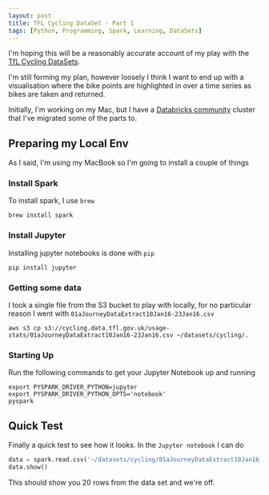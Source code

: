```yaml
---
layout: post
title: TFL Cycling DataSet - Part 1
tags: [Python, Programming, Spark, Learning, DataSets]
---
```


I'm hoping this will be a reasonably accurate account of my play with the [TfL Cycling DataSets](http://cycling.data.tfl.gov.uk).

I'm still forming my plan, however loosely I think I want to end up with a visualisation where the bike points are highlighted in over a time series as bikes are taken and returned.

Initially, I'm working on my Mac, but I have a [Databricks community](https://community.cloud.databricks.com/) cluster that I've migrated some of the parts to.

## Preparing my Local Env

As I said, I'm using my MacBook so I'm going to install a couple of things

### Install Spark

To install spark, I use `brew`

```
brew install spark
```

### Install Jupyter

Installing jupyter notebooks is done with `pip`

```
pip install jupyter
```

### Getting some data

I took a single file from the S3 bucket to play with locally, for no particular reason I went with `01aJourneyDataExtract10Jan16-23Jan16.csv`

```
aws s3 cp s3://cycling.data.tfl.gov.uk/usage-stats/01aJourneyDataExtract10Jan16-23Jan16.csv ~/datasets/cycling/.
```

### Starting Up

Run the following commands to get your Jupyter Notebook up and running

```
export PYSPARK_DRIVER_PYTHON=jupyter
export PYSPARK_DRIVER_PYTHON_OPTS='notebook'
pyspark
```

## Quick Test

Finally a quick test to see how it looks. In the `Jupyter notebook` I can do

```python
data = spark.read.csv('~/datasets/cycling/01aJourneyDataExtract10Jan16-23Jan16.csv', header=True, inferSchema=True)
data.show()
```

This should show you 20 rows from the data set and we're off.

